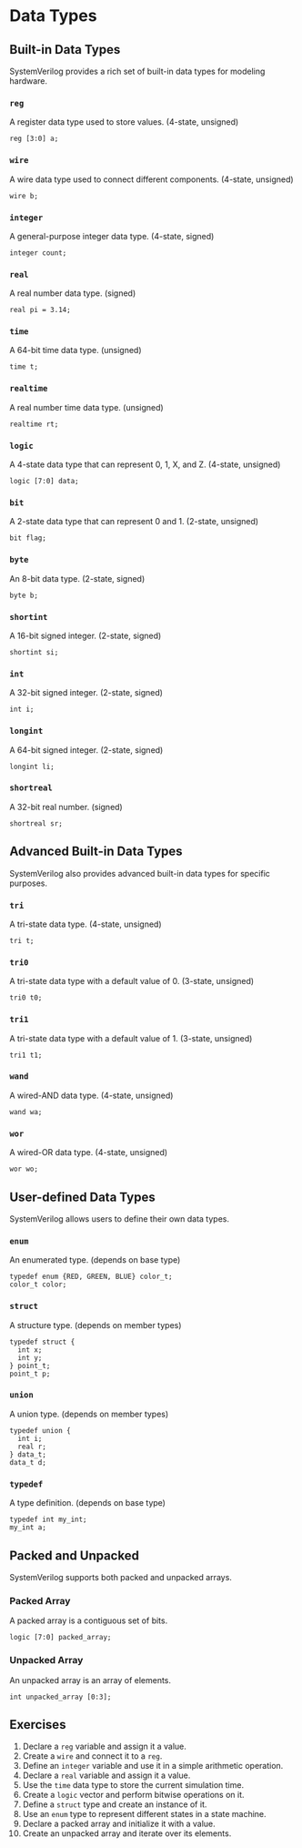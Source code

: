 # Data Types

## Built-in Data Types
SystemVerilog provides a rich set of built-in data types for modeling hardware.

### `reg`
A register data type used to store values. (4-state, unsigned)

```SV
reg [3:0] a;
```

### `wire`
A wire data type used to connect different components. (4-state, unsigned)

```SV
wire b;
```

### `integer`
A general-purpose integer data type. (4-state, signed)

```SV
integer count;
```

### `real`
A real number data type. (signed)

```SV
real pi = 3.14;
```

### `time`
A 64-bit time data type. (unsigned)

```SV
time t;
```

### `realtime`
A real number time data type. (unsigned)

```SV
realtime rt;
```

### `logic`
A 4-state data type that can represent 0, 1, X, and Z. (4-state, unsigned)

```SV
logic [7:0] data;
```

### `bit`
A 2-state data type that can represent 0 and 1. (2-state, unsigned)

```SV
bit flag;
```

### `byte`
An 8-bit data type. (2-state, signed)

```SV
byte b;
```

### `shortint`
A 16-bit signed integer. (2-state, signed)

```SV
shortint si;
```

### `int`
A 32-bit signed integer. (2-state, signed)

```SV
int i;
```

### `longint`
A 64-bit signed integer. (2-state, signed)

```SV
longint li;
```

### `shortreal`
A 32-bit real number. (signed)

```SV
shortreal sr;
```

## Advanced Built-in Data Types
SystemVerilog also provides advanced built-in data types for specific purposes.

### `tri`
A tri-state data type. (4-state, unsigned)

```SV
tri t;
```

### `tri0`
A tri-state data type with a default value of 0. (3-state, unsigned)

```SV
tri0 t0;
```

### `tri1`
A tri-state data type with a default value of 1. (3-state, unsigned)

```SV
tri1 t1;
```

### `wand`
A wired-AND data type. (4-state, unsigned)

```SV
wand wa;
```

### `wor`
A wired-OR data type. (4-state, unsigned)

```SV
wor wo;
```

## User-defined Data Types
SystemVerilog allows users to define their own data types.

### `enum`
An enumerated type. (depends on base type)

```SV
typedef enum {RED, GREEN, BLUE} color_t;
color_t color;
```

### `struct`
A structure type. (depends on member types)

```SV
typedef struct {
  int x;
  int y;
} point_t;
point_t p;
```

### `union`
A union type. (depends on member types)

```SV
typedef union {
  int i;
  real r;
} data_t;
data_t d;
```

### `typedef`
A type definition. (depends on base type)

```SV
typedef int my_int;
my_int a;
```

## Packed and Unpacked
SystemVerilog supports both packed and unpacked arrays.

### Packed Array
A packed array is a contiguous set of bits.

```SV
logic [7:0] packed_array;
```

### Unpacked Array
An unpacked array is an array of elements.

```SV
int unpacked_array [0:3];
```

## Exercises
1. Declare a `reg` variable and assign it a value.
2. Create a `wire` and connect it to a `reg`.
3. Define an `integer` variable and use it in a simple arithmetic operation.
4. Declare a `real` variable and assign it a value.
5. Use the `time` data type to store the current simulation time.
6. Create a `logic` vector and perform bitwise operations on it.
7. Define a `struct` type and create an instance of it.
8. Use an `enum` type to represent different states in a state machine.
9. Declare a packed array and initialize it with a value.
10. Create an unpacked array and iterate over its elements.

